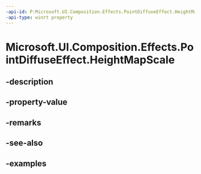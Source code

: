 ```yaml
---
-api-id: P:Microsoft.UI.Composition.Effects.PointDiffuseEffect.HeightMapScale
-api-type: winrt property
---
```


# Microsoft.UI.Composition.Effects.PointDiffuseEffect.HeightMapScale

<!--
public float HeightMapScale { get; set; }
-->


## -description

## -property-value

## -remarks

## -see-also

## -examples


